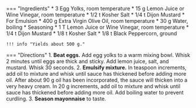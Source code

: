 === "Ingredients"
    * 3 Egg Yolks, room temperature
    * 15 g Lemon Juice or Wine Vinegar, room temperature
    * 1/2 t Kosher Salt
    * 1/4 t Dijon Mustard
    * For Emulsion
        * 400 g Extra Virgin Olive Oil, room temperature
        * 30 g Water, boiling
    * Seasoning
        * 1 T Lemon Juice or Wine Vinegar, room temperature
        * 1/4 t Dijon Mustard
        * 1/8 t Kosher Salt
        * 1/8 t Black Peppercorn, ground

    !!! info "Yields about 500 g."

=== "Directions"
    1. **Beat eggs.** Add egg yolks to a warm mixing bowl. Whisk 2 minutes until eggs are thick and sticky. Add lemon juice, salt, and mustard. Whisk 30 seconds.
    2. **Emulsify mixture.** In teaspoon increments, add oil to mixture and whisk until sauce has thickened before adding more oil. After about 90 g oil has been incorporated, the sauce will thicken into a very heavy cream. In 20 g increments, add oil to mixture and whisk until sauce has thickened before adding more oil. Add boiling water to prevent curdling.
    3. **Season mayonnaise** to taste.

[^1]: {{ cite.child_french_cooking }}

